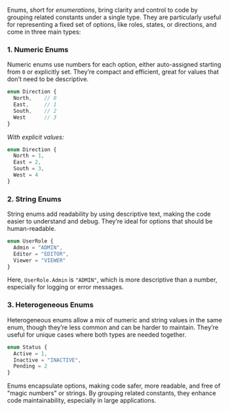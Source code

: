 Enums, short for *enumerations*, bring clarity and control to code by grouping related constants under a single type. They are particularly useful for representing a fixed set of options, like roles, states, or directions, and come in three main types:

### 1. **Numeric Enums**
   Numeric enums use numbers for each option, either auto-assigned starting from `0` or explicitly set. They’re compact and efficient, great for values that don’t need to be descriptive.

   ```typescript
   enum Direction {
     North,    // 0
     East,     // 1
     South,    // 2
     West      // 3
   }
   ```

   *With explicit values:*

   ```typescript
   enum Direction {
     North = 1,
     East = 2,
     South = 3,
     West = 4
   }
   ```

### 2. **String Enums**
   String enums add readability by using descriptive text, making the code easier to understand and debug. They’re ideal for options that should be human-readable.

   ```typescript
   enum UserRole {
     Admin = "ADMIN",
     Editor = "EDITOR",
     Viewer = "VIEWER"
   }
   ```

   Here, `UserRole.Admin` is `"ADMIN"`, which is more descriptive than a number, especially for logging or error messages.

### 3. **Heterogeneous Enums**
   Heterogeneous enums allow a mix of numeric and string values in the same enum, though they’re less common and can be harder to maintain. They’re useful for unique cases where both types are needed together.

   ```typescript
   enum Status {
     Active = 1,
     Inactive = "INACTIVE",
     Pending = 2
   }
   ```

Enums encapsulate options, making code safer, more readable, and free of "magic numbers" or strings. By grouping related constants, they enhance code maintainability, especially in large applications.